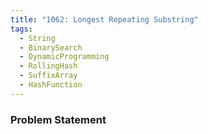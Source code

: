 ```yaml
---
title: "1062: Longest Repeating Substring"
tags:
  - String
  - BinarySearch
  - DynamicProgramming
  - RollingHash
  - SuffixArray
  - HashFunction
---
```

### Problem Statement

